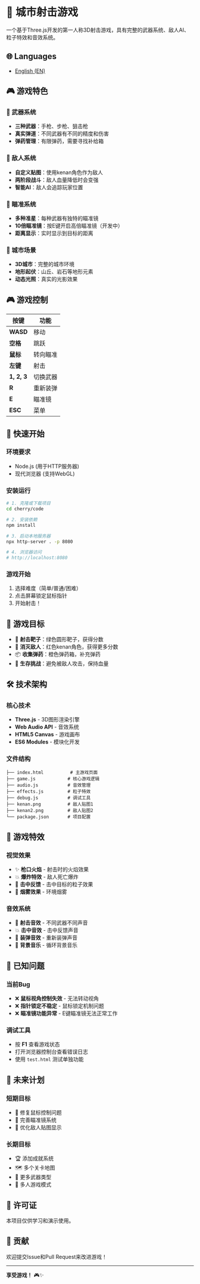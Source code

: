 # 🎯 城市射击游戏

一个基于Three.js开发的第一人称3D射击游戏，具有完整的武器系统、敌人AI、粒子特效和音效系统。

## 🌐 Languages
*   [English (EN)](README-EN.md)

## 🎮 游戏特色

### 🔫 武器系统
- **三种武器**：手枪、步枪、狙击枪
- **真实弹道**：不同武器有不同的精度和伤害
- **弹药管理**：有限弹药，需要寻找补给箱

### 👾 敌人系统
- **自定义贴图**：使用kenan角色作为敌人
- **两阶段战斗**：敌人血量降低时会变强
- **智能AI**：敌人会追踪玩家位置

### 🎯 瞄准系统
- **多种准星**：每种武器有独特的瞄准镜
- **10倍瞄准镜**：按E键开启高倍瞄准镜（开发中）
- **距离显示**：实时显示到目标的距离

### 🌆 城市场景
- **3D城市**：完整的城市环境
- **地形起伏**：山丘、岩石等地形元素
- **动态光照**：真实的光影效果

## 🎮 游戏控制

| 按键 | 功能 |
|------|------|
| **WASD** | 移动 |
| **空格** | 跳跃 |
| **鼠标** | 转向瞄准 |
| **左键** | 射击 |
| **1, 2, 3** | 切换武器 |
| **R** | 重新装弹 |
| **E** | 瞄准镜 |
| **ESC** | 菜单 |

## 🚀 快速开始

### 环境要求
- Node.js (用于HTTP服务器)
- 现代浏览器 (支持WebGL)

### 安装运行
```bash
# 1. 克隆或下载项目
cd cherry/code

# 2. 安装依赖
npm install

# 3. 启动本地服务器
npx http-server . -p 8080

# 4. 浏览器访问
# http://localhost:8080
```

### 游戏开始
1. 选择难度（简单/普通/困难）
2. 点击屏幕锁定鼠标指针
3. 开始射击！

## 🎯 游戏目标

- 🎯 **射击靶子**：绿色圆形靶子，获得分数
- 👾 **消灭敌人**：红色kenan角色，获得更多分数
- 📦 **收集弹药**：橙色弹药箱，补充弹药
- 💪 **生存挑战**：避免被敌人攻击，保持血量

## 🛠️ 技术架构

### 核心技术
- **Three.js** - 3D图形渲染引擎
- **Web Audio API** - 音效系统
- **HTML5 Canvas** - 游戏画布
- **ES6 Modules** - 模块化开发

### 文件结构
```
├── index.html          # 主游戏页面
├── game.js            # 核心游戏逻辑
├── audio.js           # 音效管理
├── effects.js         # 粒子特效
├── debug.js           # 调试工具
├── kenan.png          # 敌人贴图1
├── kenan2.png         # 敌人贴图2
└── package.json       # 项目配置
```

## 🎨 游戏特效

### 视觉效果
- ✨ **枪口火焰** - 射击时的火焰效果
- 💥 **爆炸特效** - 敌人死亡爆炸
- 🎯 **击中反馈** - 击中目标的粒子效果
- 💨 **烟雾效果** - 环境烟雾

### 音效系统
- 🔫 **射击音效** - 不同武器不同声音
- 💥 **击中音效** - 击中反馈声音
- 🔄 **装弹音效** - 重新装弹声音
- 🎵 **背景音乐** - 循环背景音乐

## 🐛 已知问题

### 当前Bug
- ❌ **鼠标视角控制失效** - 无法转动视角
- ❌ **指针锁定不稳定** - 鼠标锁定机制问题
- ❌ **瞄准镜功能异常** - E键瞄准镜无法正常工作

### 调试工具
- 按 **F1** 查看游戏状态
- 打开浏览器控制台查看错误日志
- 使用 `test.html` 测试单独功能

## 🔮 未来计划

### 短期目标
- 🔧 修复鼠标控制问题
- 🎯 完善瞄准镜系统
- 🎨 优化敌人贴图显示

### 长期目标
- 🏆 添加成就系统
- 🗺️ 多个关卡地图
- 🔫 更多武器类型
- 👥 多人游戏模式

## 📄 许可证

本项目仅供学习和演示使用。

## 🤝 贡献

欢迎提交Issue和Pull Request来改进游戏！

---

**享受游戏！** 🎮✨